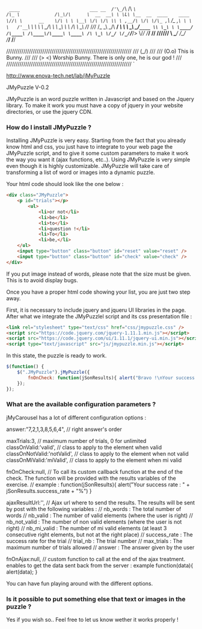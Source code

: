 `
                         ____                          ___
    __  /'\_/`\         /\  _`\                       /\_ \            
   /\_\/\      \  __  __\ \ \L\ \__  __  ____    ____ \//\ \      __   
   \/\ \ \ \__\ \/\ \/\ \\ \ ,__/\ \/\ \/\_ ,`\ /\_ ,`\ \ \ \   /'__`\ 
    \ \ \ \ \_/\ \ \ \_\ \\ \ \/\ \ \_\ \/_/  /_\/_/  /_ \_\ \_/\  __/ 
    _\ \ \ \_\\ \_\/`____ \\ \_\ \ \____/ /\____\ /\____\/\____\ \____\
   /\ \_\ \/_/ \/_/`/___/> \\/_/  \/___/  \/____/ \/____/\/____/\/____/
   \ \____/           /\___/                                           
    \/___/            \/__/                                            


//////////////////////////////////////////////////////////////////
/// (\_/)                                                      ///
/// (O.o) This is Bunny.                                       ///
/// (> <) Worship Bunny. There is only one, he is our god !    ///
//////////////////////////////////////////////////////////////////
`

http://www.enova-tech.net/lab/jMyPuzzle        

JMyPuzzle V-0.2

JMyPuzzle is an word puzzle written in Javascript and based on the Jquery library. To make it work you must have a copy of jquery in your website directories, or use the jquery CDN.


### How do I install JMyPuzzle ?

Installing JMyPuzzle is very easy. Starting from the fact that you already know html and css, you just have to integrate to your web page the JMyPuzzle script, and to give it some custom parameters to make it work the way you want it (ajax functions, etc..). Using JMyPuzzle is very simple even though it is highly customizable. JMyPuzzle will take care of transforming a list of word or images into a dynamic puzzle.

Your html code should look like the one below :
```html
<div class="JMyPuzzle">
    <p id="trials"></p>
        <ul>
            <li>or not</li>
            <li>be</li>
            <li>to</li>
            <li>question !</li>
            <li>To</li>
            <li>be,</li>
    </ul>
    <input type="button" class="button" id="reset" value="reset" />
    <input type="button" class="button" id="check" value="check" />
</div>
```

If you put image instead of words, please note that the size must be given. This is to avoid display bugs.

Once you have a proper html code showing your list, you are just two step away.

First, it is necessary to include jquery and jqueru UI libraries in the page.
After what we integrate the JMyPuzzlel script and its css presentation file :
```html
<link rel="stylesheet" type="text/css" href="css/jmypuzzle.css" />
<script src="https://code.jquery.com/jquery-1.11.1.min.js"></script>
<script src="https://code.jquery.com/ui/1.11.1/jquery-ui.min.js"></script>
<script type="text/javascript" src="js/jmypuzzle.min.js"></script>
```

In this state, the puzzle is ready to work.

```javascript
$(function() {
    $(".JMyPuzzle").jMyPuzzle({
        fnOnCheck: function(jSonResults){ alert("Bravo !\nYour success rate : " + jSonResults.success_rate + "%") }
    });
});
```

### What are the available configuration parameters ?

jMyCarousel has a lot of different configuration options :

   answer:"7,2,1,3,8,5,6,4",			// right answer's order
        
   maxTrials:3,							// maximum number of trials, 0 for unlimited
   classOnValid:'valid',				// class to apply to the element when valid
   classOnNotValid:'notValid',			// class to apply to the element when not valid
   classOnMiValid:'miValid',			// class to apply to the element when mi valid
        			
   fnOnCheck:null,						// To call its custom callback function at the end of the check. The function will be provided with the results variables of the exercise.
        								// example : function(jSonResults){ alert("Your success rate : " + jSonResults.success_rate + "%") }
        									
   ajaxResultUrl:'',					// Ajax url where to send the results. The results will be sent by post with the following variables :
        									// nb_words : The total number of words
        									// nb_valid : The number of valid elements (where the user is right)
        									// nb_not_valid : The number of non valid elements (where the user is not right)
        									// nb_mi_valid : The number of mi valid elements (at least 3 consecutive right elements, but not at the right place)
        									// success_rate : The success rate for the trial
        									// trial_nb : The trial number
        									// max_trials : The maximum number of trials allowed 
        									// answer : The answer given by the user
        										
  fnOnAjax:null,						// custom function to call at the end of the ajax treatment. enables to get the data sent back from the server : example function(data){ alert(data); }
        


You can have fun playing around with the different options.


### Is it possible to put something else that text or images in the puzzle ?

Yes if you wish so.. Feel free to let us know wether it works properly ! 
   

